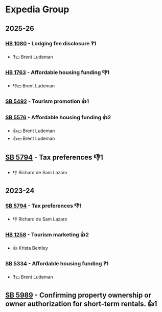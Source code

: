 # Expedia Group
## 2025-26

### [HB 1080](/bill/2025-26/hb/1080/) - Lodging fee disclosure   ❓1
* ❓💵 Brent Ludeman

### [HB 1763](/bill/2025-26/hb/1763/) - Affordable housing funding  👎1 
* 👎💵 Brent Ludeman

### [SB 5492](/bill/2025-26/sb/5492/) - Tourism promotion 👍1  

### [SB 5576](/bill/2025-26/sb/5576/) - Affordable housing funding 👍2  
* 👍💵 Brent Ludeman
* 👍💵 Brent Ludeman

## [SB 5794](/bill/2025-26/sb/5794/) - Tax preferences  👎1 
* 👎 Richard de Sam Lazaro

## 2023-24

### [SB 5794](/bill/2023-24/sb/5794/) - Tax preferences  👎1 
* 👎 Richard de Sam Lazaro

### [HB 1258](/bill/2023-24/hb/1258/) - Tourism marketing 👍2  
* 👍 Krista Bentley

### [SB 5334](/bill/2023-24/sb/5334/) - Affordable housing funding   ❓1
* ❓💵 Brent Ludeman

## [SB 5989](/bill/2023-24/sb/5989/) - Confirming property ownership or owner authorization for short-term rentals. 👍1  
